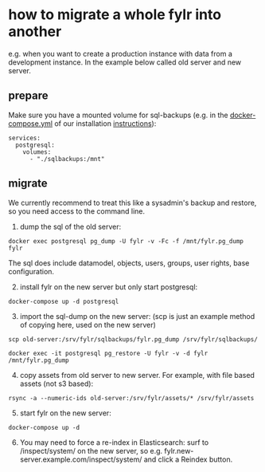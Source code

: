 # how to migrate a whole fylr into another

e.g. when you want to create a production instance with data from a development instance. In the example below called old server and new server.

## prepare

Make sure you have a mounted volume for sql-backups (e.g. in the [docker-compose.yml](https://github.com/programmfabrik/fylr-install/blob/main/docker/docker-compose.yml#L34) of our installation [instructions](https://github.com/programmfabrik/fylr-install/blob/main/docker/README.md)):
```
services:
  postgresql:
    volumes:
      - "./sqlbackups:/mnt"
```

## migrate

We currently recommend to treat this like a sysadmin's backup and restore, so you need access to the command line.

1. dump the sql of the old server:
```
docker exec postgresql pg_dump -U fylr -v -Fc -f /mnt/fylr.pg_dump fylr
```

The sql does include datamodel, objects, users, groups, user rights, base configuration.

2. install fylr on the new server but only start postgresql:
```
docker-compose up -d postgresql
```
3. import the sql-dump on the new server: (scp is just an example method of copying here, used on the new server)
```
scp old-server:/srv/fylr/sqlbackups/fylr.pg_dump /srv/fylr/sqlbackups/

docker exec -it postgresql pg_restore -U fylr -v -d fylr /mnt/fylr.pg_dump
```
4. copy assets from old server to new server. For example, with file based assets (not s3 based):
```
rsync -a --numeric-ids old-server:/srv/fylr/assets/* /srv/fylr/assets
```
5. start fylr on the new server:
```
docker-compose up -d
```
6. You may need to force a re-index in Elasticsearch: surf to /inspect/system/ on the new server, so e.g. fylr.new-server.example.com/inspect/system/ and click a Reindex button.
